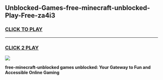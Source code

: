 
## Unblocked-Games-free-minecraft-unblocked-Play-Free-za4i3
<h3>
<a href="https://premium76.site?title=free-minecraft-unblocked&ref=20M">CLICK TO PLAY</a></h3>
<hr>

<h3>
<a href="https://premium76.site?title=free-minecraft-unblocked&ref=20M">CLICK 2 PLAY</a>
  
</h3>

<a href="https://premium76.site?title=free-minecraft-unblocked&ref=19M"><img src="https://clearcache.store/games.png"></a>


**free-minecraft-unblocked games unblocked: Your Gateway to Fun and Accessible Online Gaming**
